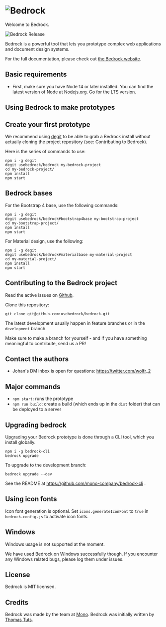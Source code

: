 # ![Bedrock](https://bedrockapp.org/wp-content/themes/bedrock/images/logo-black.svg)

Welcome to Bedrock.

![Bedrock Release](https://img.shields.io/github/release/usebedrock/bedrock.svg)

Bedrock is a powerful tool that lets you prototype complex web applications and document design systems.

For the full documentation, please check out [the Bedrock website](https://bedrockapp.org/).

## Basic requirements

* First, make sure you have Node 14 or later installed. You can find the latest version of Node at [Nodejs.org](https://nodejs.org/en/). Go for the LTS version.

## Using Bedrock to make prototypes

## Create your first prototype

We recommend using <a href="https://github.com/Rich-Harris/degit">degit</a> to be able to grab a Bedrock install without actually cloning the project repository (see: Contributing to Bedrock).

Here is the series of commands to use:

    npm i -g degit
    degit usebedrock/bedrock my-bedrock-project
    cd my-bedrock-project/
    npm install
    npm start

## Bedrock bases

For the Bootstrap 4 base, use the following commands:

    npm i -g degit
    degit usebedrock/bedrock#bootstrap4base my-bootstrap-project
    cd my-bootstrap-project/
    npm install
    npm start

For Material design, use the following:

    npm i -g degit
    degit usebedrock/bedrock#materialbase my-material-project
    cd my-material-project/
    npm install
    npm start


## Contributing to the Bedrock project

Read the active issues on <a href="https://github.com/usebedrock/bedrock/issues">Github</a>.

Clone this repository:

    git clone git@github.com:usebedrock/bedrock.git
    
The latest development usually happen in feature branches or in the `development` branch.

Make sure to make a branch for yourself - and if you have something meaningful to contribute, send us a PR!

## Contact the authors

* Johan's DM inbox is open for questions: https://twitter.com/wolfr_2

## Major commands

* `npm start`: runs the prototype
* `npm run build`: create a build (which ends up in the `dist` folder) that can be deployed to a server

## Upgrading bedrock

Upgrading your Bedrock prototype is done through a CLI tool, which you install globally.

    npm i -g bedrock-cli
    bedrock upgrade

To upgrade to the development branch:

    bedrock upgrade --dev

See the README at https://github.com/mono-company/bedrock-cli .

## Using icon fonts

Icon font generation is optional. Set `icons.generateIconFont` to `true` in `bedrock.config.js` to activate icon fonts.

## Windows

Windows usage is not supported at the moment.

We have used Bedrock on Windows successfully though. If you encounter any Windows related bugs, please log them under issues.

## License

Bedrock is MIT licensed.

## Credits

Bedrock was made by the team at [Mono](https://mono.company). Bedrock was initially written by [Thomas Tuts](http://thomastuts.com).

